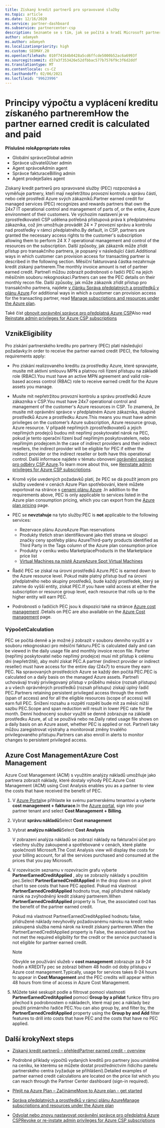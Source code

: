 ```yaml
---
title: Získaný kredit partnerů pro spravované služby
ms.topic: article
ms.date: 12/16/2020
ms.service: partner-dashboard
ms.subservice: partnercenter-csp
description: Seznamte se s tím, jak se počítá a hradí Microsoft partnerd Credit (PEC) pro spravované služby a jak zajistit, abyste měli nárok na to.
author: adamyeh
ms.author: adamyeh
ms.localizationpriority: high
ms.custom: SEOMAY.20
ms.openlocfilehash: 010f74164b0428a5cd6ffcde5000b52ac6a6993f
ms.sourcegitcommit: d37a3f353426e52dfbbac577b7576f9c3f6d2ddf
ms.translationtype: MT
ms.contentlocale: cs-CZ
ms.lasthandoff: 02/06/2021
ms.locfileid: "99623996"
---
```

# <a name="how-the-partner-earned-credit-is-calculated-and-paid"></a><span data-ttu-id="c1dd6-103">Principy výpočtu a vyplácení kreditu získaného partnerem</span><span class="sxs-lookup"><span data-stu-id="c1dd6-103">How the partner earned credit is calculated and paid</span></span>

<span data-ttu-id="c1dd6-104">**Příslušné role**</span><span class="sxs-lookup"><span data-stu-id="c1dd6-104">**Appropriate roles**</span></span>

- <span data-ttu-id="c1dd6-105">Globální správce</span><span class="sxs-lookup"><span data-stu-id="c1dd6-105">Global admin</span></span>
- <span data-ttu-id="c1dd6-106">Správce uživatelů</span><span class="sxs-lookup"><span data-stu-id="c1dd6-106">User admin</span></span>
- <span data-ttu-id="c1dd6-107">Agent správce</span><span class="sxs-lookup"><span data-stu-id="c1dd6-107">Admin agent</span></span>
- <span data-ttu-id="c1dd6-108">Správce fakturace</span><span class="sxs-lookup"><span data-stu-id="c1dd6-108">Billing admin</span></span>
- <span data-ttu-id="c1dd6-109">Agent prodeje</span><span class="sxs-lookup"><span data-stu-id="c1dd6-109">Sales agent</span></span>

<span data-ttu-id="c1dd6-110">Získaný kredit partnerů pro spravované služby (PEC) rozpoznává a vyměňuje partnery, kteří mají nepřetržitou provozní kontrolu a správu částí, nebo celé prostředí Azure svých zákazníků.</span><span class="sxs-lookup"><span data-stu-id="c1dd6-110">Partner earned credit for managed services (PEC) recognizes and rewards partners that own the 24x7 IT operational control and management of parts of, or the entire, Azure environment of their customers.</span></span> <span data-ttu-id="c1dd6-111">Ve výchozím nastavení je ve zprostředkovateli CSP udělena potřebná přístupová práva k předplatnému zákazníka, což jim umožňuje provádět 24 × 7 provozní správu a kontrolu nad prostředky v rámci předplatného.</span><span class="sxs-lookup"><span data-stu-id="c1dd6-111">By default, in CSP, partners are granted the necessary access rights to the customer's subscription allowing them to perform 24 X 7 operational management and control of the resources on the subscription.</span></span> <span data-ttu-id="c1dd6-112">Další způsoby, jak zákazník může zřídit přístup pro transakčního partnera, je popsaný v následující části.</span><span class="sxs-lookup"><span data-stu-id="c1dd6-112">Additional ways in which customer can provision access for transacting partner is described in the following section.</span></span> <span data-ttu-id="c1dd6-113">Měsíční fakturovaná částka nezahrnuje kredit získaný partnerem.</span><span class="sxs-lookup"><span data-stu-id="c1dd6-113">The monthly invoice amount is net of partner earned credit.</span></span> <span data-ttu-id="c1dd6-114">Partneři můžou zobrazit podrobnosti o řadiči PEC na jejich měsíčním souboru rekognoskaci.</span><span class="sxs-lookup"><span data-stu-id="c1dd6-114">Partners can see the PEC details on their monthly recon file.</span></span> <span data-ttu-id="c1dd6-115">Další způsoby, jak může zákazník zřídit přístup pro transakčního partnera, najdete [v článku Správa předplatných a prostředků v plánu Azure](azure-plan-manage.md).</span><span class="sxs-lookup"><span data-stu-id="c1dd6-115">For additional ways in which a customer can provision access for the transacting partner, read [Manage subscriptions and resources under the Azure plan](azure-plan-manage.md).</span></span>

<span data-ttu-id="c1dd6-116">Také číst [obnovit oprávnění správce pro předplatná Azure CSP](revoke-reinstate-csp.md)</span><span class="sxs-lookup"><span data-stu-id="c1dd6-116">Also read [Reinstate admin privileges for Azure CSP subscriptions](revoke-reinstate-csp.md)</span></span>

## <a name="eligibility"></a><span data-ttu-id="c1dd6-117">Vznik</span><span class="sxs-lookup"><span data-stu-id="c1dd6-117">Eligibility</span></span>

<span data-ttu-id="c1dd6-118">Pro získání partnerského kreditu pro partnery (PEC) platí následující požadavky:</span><span class="sxs-lookup"><span data-stu-id="c1dd6-118">In order to receive the partner earned credit (PEC), the following requirements apply:</span></span> 

- <span data-ttu-id="c1dd6-119">Pro získání realizovaného kreditu za prostředky Azure, které spravujete, musíte mít aktivní smlouvu MPN a platnou roli řízení přístupu na základě role (RBAC).</span><span class="sxs-lookup"><span data-stu-id="c1dd6-119">You must have an active MPN agreement and valid role-based access control (RBAC) role to receive earned credit for the Azure assets you manage.</span></span>

- <span data-ttu-id="c1dd6-120">Musíte mít nepřetržitou provozní kontrolu a správu prostředků Azure zákazníka v CSP.</span><span class="sxs-lookup"><span data-stu-id="c1dd6-120">You must have 24x7 operational control and management of the customer's Azure resources in CSP.</span></span> <span data-ttu-id="c1dd6-121">To znamená, že musíte mít oprávnění správce v předplatném Azure zákazníka, skupině prostředků Azure a prostředku Azure.</span><span class="sxs-lookup"><span data-stu-id="c1dd6-121">This means you must have admin privileges on the customer’s Azure subscription, Azure resource group, Azure resource.</span></span> <span data-ttu-id="c1dd6-122">V případě nepřímých zprostředkovatelů a jejich nepřímých prodejců budou mít nepřímý poskytovatel nárok na PEC, pokud je tento operační řízení buď nepřímým poskytovatelem, nebo nepřímým prodejcem.</span><span class="sxs-lookup"><span data-stu-id="c1dd6-122">In the case of indirect providers and their indirect resellers, the indirect provider will be eligible for PEC if either the indirect provider or the indirect reseller or both have this operational control.</span></span> <span data-ttu-id="c1dd6-123">Další informace najdete v tématu obnovení [oprávnění správce pro odběry CSP Azure](./revoke-reinstate-csp.md).</span><span class="sxs-lookup"><span data-stu-id="c1dd6-123">To learn more about this, see [Reinstate admin privileges for Azure CSP subscriptions](./revoke-reinstate-csp.md).</span></span>

- <span data-ttu-id="c1dd6-124">Kromě výše uvedených požadavků platí, že PEC se dá použít jenom pro služby uvedené v cenách Azure Plan spotřebování, které můžete exportovat na stránce s [cenami plánu Azure](https://partner.microsoft.com/commerce/sales) .</span><span class="sxs-lookup"><span data-stu-id="c1dd6-124">In addition to the requirements above, PEC is only applicable to services listed in the Azure plan consumption pricing, which you can export from the [Azure plan pricing](https://partner.microsoft.com/commerce/sales) page.</span></span>

- <span data-ttu-id="c1dd6-125">PEC se **nevztahuje** na tyto služby:</span><span class="sxs-lookup"><span data-stu-id="c1dd6-125">PEC is **not** applicable to the following services:</span></span>
    - <span data-ttu-id="c1dd6-126">Rezervace plánu Azure</span><span class="sxs-lookup"><span data-stu-id="c1dd6-126">Azure Plan reservations</span></span>
    - <span data-ttu-id="c1dd6-127">Produkty třetích stran identifikované jako třetí strana ve sloupci značky ceny spotřeby plánu Azure</span><span class="sxs-lookup"><span data-stu-id="c1dd6-127">Third-party products identified as Third Party in the Tags column of the Azure plan consumption price</span></span>
    - <span data-ttu-id="c1dd6-128">Produkty v ceníku webu Marketplace</span><span class="sxs-lookup"><span data-stu-id="c1dd6-128">Products in the Marketplace price list</span></span>
    - [<span data-ttu-id="c1dd6-129">Virtual Machines na místě Azure</span><span class="sxs-lookup"><span data-stu-id="c1dd6-129">Azure Spot Virtual Machines</span></span>](https://partner.microsoft.com/resources/collection/azure-spot-in-csp#/)

- <span data-ttu-id="c1dd6-130">Řadič PEC se získal na úrovni prostředků Azure.</span><span class="sxs-lookup"><span data-stu-id="c1dd6-130">PEC is earned down to the Azure resource level.</span></span> <span data-ttu-id="c1dd6-131">Pokud máte platný přístup buď na úrovni předplatného nebo skupiny prostředků, bude každý prostředek, který se zahrne do vyšší entity, získat PEC.</span><span class="sxs-lookup"><span data-stu-id="c1dd6-131">If you have valid access at either the subscription or resource group level, each resource that rolls up to the higher entity will earn PEC.</span></span>

- <span data-ttu-id="c1dd6-132">Podrobnosti o řadičích PEC jsou k dispozici také na stránce [Azure cost management](/azure/cost-management-billing/costs/get-started-partners) .</span><span class="sxs-lookup"><span data-stu-id="c1dd6-132">Details on PEC are also available on the [Azure Cost management](/azure/cost-management-billing/costs/get-started-partners) page.</span></span>

### <a name="calculation"></a><span data-ttu-id="c1dd6-133">Výpočet</span><span class="sxs-lookup"><span data-stu-id="c1dd6-133">Calculation</span></span>

<span data-ttu-id="c1dd6-134">PEC se počítá denně a je možné ji zobrazit v souboru denního využití a v souboru rekognoskaci pro měsíční fakturu.</span><span class="sxs-lookup"><span data-stu-id="c1dd6-134">PEC is calculated daily and can be viewed in the daily usage file and monthly invoice recon file.</span></span> <span data-ttu-id="c1dd6-135">Partner (nepřímý poskytovatel nebo nepřímý prodejce) musí mít přístup k celému dni (nepřetržitě), aby mohl získat PEC.</span><span class="sxs-lookup"><span data-stu-id="c1dd6-135">A partner (indirect provider or indirect reseller) must have access for the entire day (24x7) to ensure they earn PEC.</span></span> <span data-ttu-id="c1dd6-136">Na spravovaných prostředcích Azure se každý den počítá PEC.</span><span class="sxs-lookup"><span data-stu-id="c1dd6-136">PEC is calculated on a daily basis on the managed Azure assets.</span></span> <span data-ttu-id="c1dd6-137">Partneři uchovávají trvalý privilegovaný přístup v průběhu měsíce (rozsah přístupu) a u všech oprávněných prostředků (rozsah přístupu) získají úplný řadič PEC.</span><span class="sxs-lookup"><span data-stu-id="c1dd6-137">Partners retaining persistent privileged access through the month (span of access) and for all the eligible resources (scope of access) will earn full PEC.</span></span> <span data-ttu-id="c1dd6-138">Snížení rozsahu a rozpětí rozpětí bude mít za měsíc nižší sazbu PEC.</span><span class="sxs-lookup"><span data-stu-id="c1dd6-138">Scope and span reduction will result in lower PEC rate for the month.</span></span> <span data-ttu-id="c1dd6-139">Denní hodnocený soubor využití se denně zobrazuje na základě prostředku Azure, ať už se používá nebo ne.</span><span class="sxs-lookup"><span data-stu-id="c1dd6-139">Daily rated usage file shows on a daily basis on an Azure asset, whether PEC is applied or not.</span></span> <span data-ttu-id="c1dd6-140">Partneři taky můžou zaregistrovat výstrahy a monitorovat změny trvalého privilegovaného přístupu.</span><span class="sxs-lookup"><span data-stu-id="c1dd6-140">Partners can also enroll in alerts to monitor changes to persistent privileged access.</span></span>

## <a name="azure-cost-management"></a><span data-ttu-id="c1dd6-141">Azure Cost Management</span><span class="sxs-lookup"><span data-stu-id="c1dd6-141">Azure Cost Management</span></span>

<span data-ttu-id="c1dd6-142">Azure Cost Management (ACM) s využitím analýzy nákladů umožňuje jako partnera zobrazit náklady, které dostaly výhody PEC.</span><span class="sxs-lookup"><span data-stu-id="c1dd6-142">Azure Cost Management (ACM) using Cost Analysis enables you as a partner to view the costs that have received the benefit of PEC.</span></span>  

1. <span data-ttu-id="c1dd6-143">V [Azure Portal](https://portal.azure.com)se přihlaste ke svému partnerskému tenantovi a vyberte **cost management + fakturace**.</span><span class="sxs-lookup"><span data-stu-id="c1dd6-143">In the [Azure portal](https://portal.azure.com), sign into your partner tenant and select **Cost Management + Billing**.</span></span>

2. <span data-ttu-id="c1dd6-144">Vybrat **správu nákladů**</span><span class="sxs-lookup"><span data-stu-id="c1dd6-144">Select **Cost management**</span></span>

3. <span data-ttu-id="c1dd6-145">Vybrat **analýzu nákladů**</span><span class="sxs-lookup"><span data-stu-id="c1dd6-145">Select **Cost Analysis**</span></span>

   <span data-ttu-id="c1dd6-146">V zobrazení analýza nákladů se zobrazí náklady na fakturační účet pro všechny služby zakoupené a spotřebované v cenách, které platíte společnosti Microsoft.</span><span class="sxs-lookup"><span data-stu-id="c1dd6-146">The Cost Analysis view will display the costs for your billing account, for all the services purchased and consumed at the prices that you pay Microsoft.</span></span>

4. <span data-ttu-id="c1dd6-147">V rozevíracím seznamu v rozevíracím grafu vyberte **PartnerEarnedCreditApplied** , aby se zobrazily náklady s použitím pec.</span><span class="sxs-lookup"><span data-stu-id="c1dd6-147">Select **PartnerEarnedCreditApplied** in the drop down on a pivot chart to see costs that have PEC applied.</span></span> <span data-ttu-id="c1dd6-148">Pokud má vlastnost **PartnerEarnedCreditApplied** hodnotu true, mají přidružené náklady nárok na zvýhodněný kredit získaný partnerem.</span><span class="sxs-lookup"><span data-stu-id="c1dd6-148">When **PartnerEarnedCreditApplied** property is True, the associated cost has the benefit of the partner earned credit.</span></span> 

   <span data-ttu-id="c1dd6-149">Pokud má vlastnost PartnerEarnedCreditApplied hodnotu false, přidružené náklady nevyhověly požadovanému nároku na kredit nebo zakoupená služba nemá nárok na kredit získaný partnerem.</span><span class="sxs-lookup"><span data-stu-id="c1dd6-149">When the PartnerEarnedCreditApplied property is False, the associated cost has not met the required eligibility for the credit or the service purchased is not eligible for partner earned credit.</span></span>

   >[!NOTE] 
   ><span data-ttu-id="c1dd6-150">Obvykle se používání služeb v **cost management** zobrazuje za 8-24 hodin a KREDITy pec se zobrazí během 48 hodin od doby přístupu v Azure cost management.</span><span class="sxs-lookup"><span data-stu-id="c1dd6-150">Typically, usage for services takes 8-24 hours to appear in **Cost Management** and the PEC credits will appear within 48 hours from time of access in Azure Cost Management.</span></span>

5. <span data-ttu-id="c1dd6-151">Můžete také seskupit podle a filtrovat pomocí vlastnosti **PartnerEarnedCreditApplied** pomocí **Group by a přidat** funkce filtru pro přechod k podrobnostem o nákladech, které mají pec a náklady bez použití primárního řadiče PEC.</span><span class="sxs-lookup"><span data-stu-id="c1dd6-151">You can also group by, and filter by, the **PartnerEarnedCreditApplied** property using the **Group by and Add** filter features to drill into costs that have PEC and the costs that have no PEC applied.</span></span>

## <a name="next-steps"></a><span data-ttu-id="c1dd6-152">Další kroky</span><span class="sxs-lookup"><span data-stu-id="c1dd6-152">Next steps</span></span>

- [<span data-ttu-id="c1dd6-153">Získaný kredit partnerů – přehled</span><span class="sxs-lookup"><span data-stu-id="c1dd6-153">Partner earned credit - overview</span></span>](partner-earned-credit.md)

- <span data-ttu-id="c1dd6-154">Podrobné příklady výpočtů vydaných kreditů pro partnery jsou umístěné na ceníku, ke kterému se můžete dostat prostřednictvím řídicího panelu partnerského centra (vyžaduje se přihlášení).</span><span class="sxs-lookup"><span data-stu-id="c1dd6-154">Detailed examples of partner earned credit calculations are located on the price list which you can reach through the Partner Center dashboard (sign-in required).</span></span>

- [<span data-ttu-id="c1dd6-155">Přejít na Azure Plan – Začínáme</span><span class="sxs-lookup"><span data-stu-id="c1dd6-155">Move to Azure plan - get started</span></span>](azure-plan-get-started.md)

- [<span data-ttu-id="c1dd6-156">Správa předplatných a prostředků v rámci plánu Azure</span><span class="sxs-lookup"><span data-stu-id="c1dd6-156">Manage subscriptions and resources under the Azure plan</span></span>](azure-plan-manage.md)

- [<span data-ttu-id="c1dd6-157">Odvolat nebo znovu nastavovat oprávnění správce pro předplatná Azure CSP</span><span class="sxs-lookup"><span data-stu-id="c1dd6-157">Revoke or re-instate admin privileges for Azure CSP subscriptions</span></span>](revoke-reinstate-csp.md)
